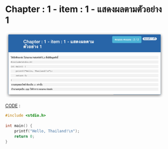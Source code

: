 # Chapter : 1 - item : 1 - แสดงผลตามตัวอย่าง 1

![img](./assets/1.jpg)

[CODE][file] :
```c
#include <stdio.h>

int main() {
    printf("Hello, Thailand!\n");
    return 0;
}
```

[file]: ./src/01.c
